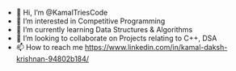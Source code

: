 - 👋 Hi, I’m @KamalTriesCode
- 👀 I’m interested in Competitive Programming
- 🌱 I’m currently learning Data Structures & Algorithms
- 💞️ I’m looking to collaborate on Projects relating to C++, DSA
- 📫 How to reach me https://www.linkedin.com/in/kamal-daksh-krishnan-94802b184/

<!---
KamalTriesCode/KamalTriesCode is a ✨ special ✨ repository because its `README.md` (this file) appears on your GitHub profile.
You can click the Preview link to take a look at your changes.
--->
